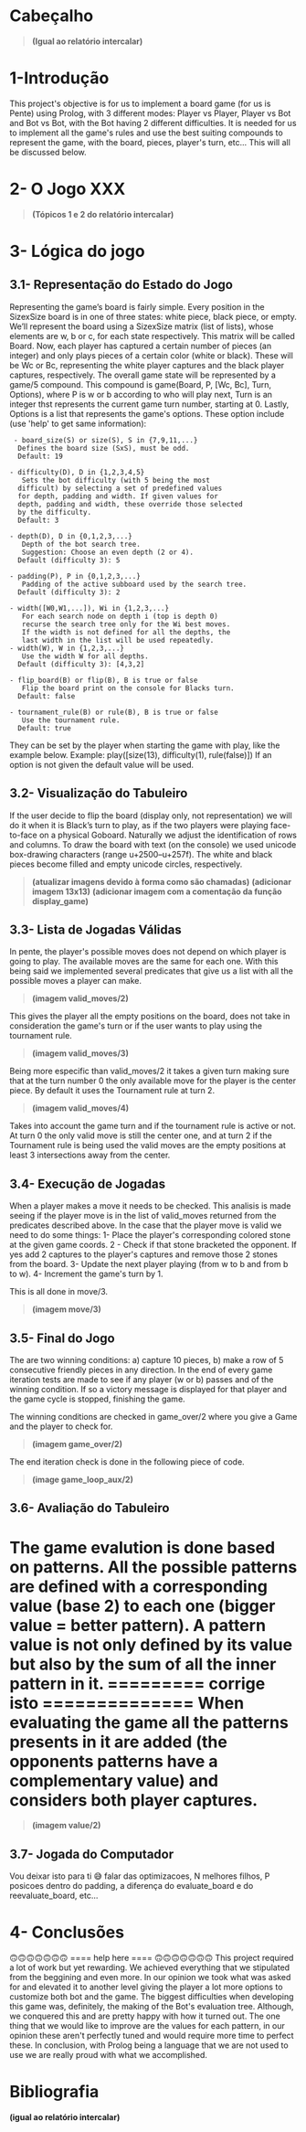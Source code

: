 # Cabeçalho
  > __(Igual ao relatório intercalar)__
# 1-Introdução
  This project's objective is for us to implement a board game (for us is Pente) using Prolog, with 3 different modes: Player vs Player, Player vs Bot and Bot vs Bot, with the Bot having 2 different difficulties.
  It is needed for us to implement all the game's rules and use the best suiting compounds to represent the game, with the board, pieces, player's turn, etc...
  This will all be discussed below.
  
# 2- O Jogo XXX
  > __(Tópicos 1 e 2 do relatório intercalar)__
  
# 3- Lógica do jogo
## 3.1- Representação do Estado do Jogo
  Representing the game’s board is fairly simple. Every position in the SizexSize board is in one of three states: white piece, black piece, or empty. We’ll represent the board using a SizexSize matrix (list of lists), whose elements are w, b or c, for each state respectively. This matrix will be called Board.
  Now, each player has captured a certain number of pieces (an integer) and only plays pieces of a certain color (white or black). These will be Wc or Bc, representing the white player captures and the black player captures, respectively.
  The overall game state will be represented by a game/5 compound. This compound is game(Board, P, [Wc, Bc], Turn, Options), where P is w or b according to who will play next, Turn is an integer thst represents the current game turn number, starting at 0. Lastly, Options is a list that represents the game's options. These option include (use 'help' to get same information): 

     - board_size(S) or size(S), S in {7,9,11,...}
      Defines the board size (SxS), must be odd.
      Default: 19

    - difficulty(D), D in {1,2,3,4,5}
       Sets the bot difficulty (with 5 being the most
      difficult) by selecting a set of predefined values
      for depth, padding and width. If given values for
      depth, padding and width, these override those selected
      by the difficulty.
      Default: 3

    - depth(D), D in {0,1,2,3,...}
       Depth of the bot search tree.
       Suggestion: Choose an even depth (2 or 4).
      Default (difficulty 3): 5

    - padding(P), P in {0,1,2,3,...}
       Padding of the active subboard used by the search tree.
      Default (difficulty 3): 2

    - width([W0,W1,...]), Wi in {1,2,3,...}
       For each search node on depth i (top is depth 0)
       recurse the search tree only for the Wi best moves.
       If the width is not defined for all the depths, the
       last width in the list will be used repeatedly.
    - width(W), W in {1,2,3,...}
       Use the width W for all depths.
      Default (difficulty 3): [4,3,2]

    - flip_board(B) or flip(B), B is true or false
       Flip the board print on the console for Blacks turn.
      Default: false

    - tournament_rule(B) or rule(B), B is true or false
       Use the tournament rule.
      Default: true

They can be set by the player when starting the game with play, like the example below.
 Example: play([size(13), difficulty(1), rule(false)])
If an option is not given the default value will be used.

## 3.2- Visualização do Tabuleiro
  If the user decide to flip the board (display only, not representation) we will do it when it is Black’s turn to play, as if the two players were playing face-to-face on a physical Goboard. Naturally we adjust the identification of rows and columns. To draw the board with text (on the console) we used unicode box-drawing characters (range u+2500–u+257f). The white and black pieces become filled and empty unicode circles, respectively.

  > __(atualizar imagens devido à forma como são chamadas)__
  > __(adicionar imagem 13x13)__
  > __(adicionar imagem com a comentação da função display_game)__

## 3.3- Lista de Jogadas Válidas
  In pente, the player's possible moves does not depend on which player is going to play. The available moves are the same for each one.
  With this being said we implemented several predicates that give us a list with all the possible moves a player can make.
  
  > __(imagem valid_moves/2)__
  
  This gives the player all the empty positions on the board, does not take in consideration the game's turn or if the user wants to play using the tournament rule.
  
  > __(imagem valid_moves/3)__
  
  Being more especific than valid_moves/2 it takes a given turn making sure that at the turn number 0 the only available move for the player is the center piece.
  By default it uses the Tournament rule at turn 2.
  
 >  __(imagem valid_moves/4)__
 
  Takes into account the game turn and if the tournament rule is active or not. At turn 0 the only valid move is still the center one, and at turn 2 if the Tournament rule is being used the valid moves are the empty positions at least 3 intersections away from the center. 

## 3.4- Execução de Jogadas
  When a player makes a move it needs to be checked. This analisis is made seeing if the player move is in the list of valid_moves returned from the predicates described above.
  In the case that the player move is valid we need to do some things: 
  1- Place the player's corresponding colored stone at the given game coords.
  2 - Check if that stone bracketed the opponent. If yes add 2 captures to the player's captures and remove those 2 stones from the board.
  3- Update the next player playing (from w to b and from b to w).
  4- Increment the game's turn by 1.
  
  This is all done in move/3.
  > __(imagem move/3)__

## 3.5- Final do Jogo
  The are two winning conditions: a) capture 10 pieces, b) make a row of 5 consecutive friendly pieces in any direction.
  In the end of every game iteration tests are made to see if any player (w or b) passes and of the winning condition. If so a victory message is displayed for that player and the game cycle is stopped, finishing the game.
  
  The winning conditions are checked in game_over/2 where you give a Game and the player to check for.
  > __(imagem game_over/2)__ 

  The end iteration check is done in the following piece of code.
 >  __(image game_loop_aux/2)__

## 3.6- Avaliação do Tabuleiro
  The game evalution is done based on patterns. All the possible patterns are defined with a corresponding value (base 2) to each one (bigger value = better pattern).
  A pattern value is not only defined by its value but also by the sum of all the inner pattern in it.
 ========= corrige isto ==============
  When evaluating the game all the patterns presents in it are added (the opponents patterns have a complementary value) and considers both player captures.
 =====================================
> __(imagem value/2)__

## 3.7- Jogada do Computador
Vou deixar isto para ti 😅
falar das optimizacoes, N melhores filhos, P posicoes dentro do padding, a diferença do evaluate_board e do reevaluate_board, etc...

# 4- Conclusões
🙃🙃🙃🙃🙃🙃🙃 ==== help here ==== 🙃🙃🙃🙃🙃🙃🙃
This project required a lot of work but yet rewarding.
We achieved everything that we stipulated from the beggining and even more. In our opinion we took what was asked for and elevated it to another level giving the player a lot more options to customize both bot and the game.
The biggest difficulties when developing this game was, definitely, the making of the Bot's evaluation tree. Although, we conquered this and are pretty happy with how it turned out.
The one thing that we would like to improve are the values for each pattern, in our opinion these aren't perfectly tuned and would require more time to perfect these.
In conclusion, with Prolog being a language that we are not used to use we are really proud with what we accomplished.

 
# Bibliografia
__(igual ao relatório intercalar)__

